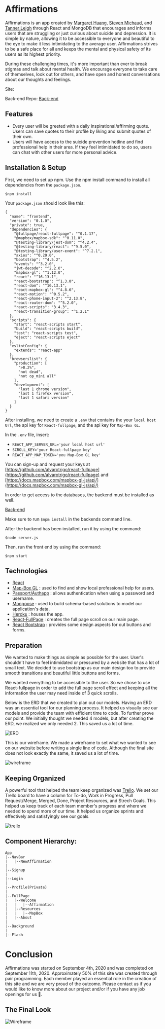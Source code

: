 # Affirmations

Affirmations is an app created by [Margaret Huang](https://github.com/margaret-jihua), [Steven Michaud](https://github.com/Michaudsr), and [Tanner Leigh](https://github.com/thleigh) through React and MongoDB that encourages and informs users that are struggling or just curious about suicide and depression.
It is simple by nature, allowing it to be accessible to everyone and beautiful to the eye to make it less intimidating to the average user. 
Affirmations strives to be a safe place for all and keeps the mental and physical safety of its users as its highest priority.

During these challenging times, it's more important than ever to break stigmas and talk about mental health. We encourage 
everyone to take care of themselves, look out for others, and have open and honest conversations about our thoughts and feelings.

Site: 

Back-end Repo: [Back-end](https://github.com/thleigh/Affirmations-Backend)

## Features

*  Every user will be greeted with a daily inspirational/affirming quote. Users can save quotes to their profile by liking and submit quotes of their own.
*  Users will have access to the suicide prevention hotline and find professional help in their area. If they feel intimidated to do so, users can chat with other users for more personal advice.

## Installation & Setup

First, we need to set up npm. Use the npm install command to install all dependencies from the `package.json`.

`$npm install`

Your `package.json` should look like this:
```
{
  "name": "frontend",
  "version": "0.1.0",
  "private": true,
  "dependencies": {
    "@fullpage/react-fullpage": "^0.1.17",
    "@mapbox/mapbox-sdk": "^0.11.0",
    "@testing-library/jest-dom": "^4.2.4",
    "@testing-library/react": "^9.5.0",
    "@testing-library/user-event": "^7.2.1",
    "axios": "^0.20.0",
    "bootstrap": "^4.5.2",
    "events": "^3.2.0",
    "jwt-decode": "^2.2.0",
    "mapbox-gl": "^1.12.0",
    "react": "^16.13.1",
    "react-bootstrap": "^1.3.0",
    "react-dom": "^16.13.1",
    "react-mapbox-gl": "^4.8.6",
    "react-motion": "^0.5.2",
    "react-phone-input-2": "^2.13.8",
    "react-router-dom": "^5.2.0",
    "react-scripts": "3.4.3",
    "react-transition-group": "^1.2.1"
  },
  "scripts": {
    "start": "react-scripts start",
    "build": "react-scripts build",
    "test": "react-scripts test",
    "eject": "react-scripts eject"
  },
  "eslintConfig": {
    "extends": "react-app"
  },
  "browserslist": {
    "production": [
      ">0.2%",
      "not dead",
      "not op_mini all"
    ],
    "development": [
      "last 1 chrome version",
      "last 1 firefox version",
      "last 1 safari version"
    ]
  }
}
```

After installing, we need to create a `.env` that contains the your `local host Url`, the api key for `React-fullpage`, and the api key for `Map-Box GL`.

In the `.env` file, insert:
* `REACT_APP_SERVER_URL='your local host url'`
* `SCROLL_KEY='your React-fullpage key'`
* `REACT_APP_MAP_TOKEN='you Map-Box GL key'`

You can sign-up and request your keys at [https://github.com/alvarotrigo/react-fullpage](https://github.com/alvarotrigo/react-fullpage) and [https://docs.mapbox.com/mapbox-gl-js/api/](https://docs.mapbox.com/mapbox-gl-js/api/)

In order to get access to the databases, the backend must be installed as well.

[Back-end](https://github.com/thleigh/Affirmations-Backend)

Make sure to run `$npm install` in the backends command line.

After the backend has been installed, run it by using the command:

`$node server.js`

Then, run the front end by using the command:

`$npm start`



## Technologies

* [React](https://reactjs.org/)
* [Map-Box GL](https://docs.mapbox.com/mapbox-gl-js/api/) : used to find and show local professional help for users.
* [Passport/Authapp](http://www.passportjs.org/) : allows authentication when using a password and username.
* [Mongoose](https://mongoosejs.com/) : used to build schema-based solutions to model our application's data.
* [Heroku](https://dashboard.heroku.com/apps) : houses the app.
* [React-FullPage](https://github.com/alvarotrigo/react-fullpage) : creates the full page scroll on our main page.
* [React Bootstrap](https://react-bootstrap.github.io/) : provides some design aspects for out buttons and forms. 

## Preparation 

We wanted to make things as simple as possible for the user. User's shouldn't have to feel intimidated or pressured by a website that has a lot of small text. We decided to use bootstrap as our main design too to provide smooth transitions and beautiful little buttons and forms. 

We wanted everything to be accessible to the user. So we chose to use React-fullpage in order to add the full page scroll effect and keeping all the information the user may need inside of 3 quick scrolls. 

Below is the ERD that we created to plan out our models. Having an ERD was an essential tool for our planning process. It helped us visually see our models and provide the team with efficient time to code. 
To further prove our point. We initially thought we needed 4 models, but after creating the ERD, we realized we only needed 2. This saved us a lot of time.

![ERD](./README-assets/erd.png)

This is our wireframe. We made a wireframe to set what we wanted to see on our website before writing a single line of code. Although the final site does not look exactly the same, it saved us a lot of time.

![wireframe](./README-assets/wireframe.png)

## Keeping Organized

A powerful tool that helped the team keep organized was [Trello](https://trello.com/).
We set our Trello board to have a column for To-do, Work in Progress, Pull Request/Merge, Merged, Done, Project Resources, and Strech Goals. This helped us keep track of each team member's progress and where we needed to spend
more of our time. It helped us organize sprints and effectively and satisfyingly see our goals.

![trello](./README-assets/trello.png)

## Component Hierarchy:

```
App
|--NavBar
|   |--NewAffirmation
|
|--Signup
|
|--Login
|
|--Profile(Private)
|
|--FullPage
|   |--Welcome
|   |   |--Affirmation
|   |--Resources
|   |   |--MapBox
|   |--About
|
|--Background
|
|--Flash
```

# Conclusion
Affirmations was started on September 4th, 2020 and was completed on September 11th, 2020. Approximately 50% of this site was created through pair programming. Each member played an essential role in the creation of this site and we are very proud of the outcome. Please contact us if you would like to know more about our project and/or if you have any job openings for us 🥰.

## The Final Look

![Wireframe](./README-assets/finallook.png)